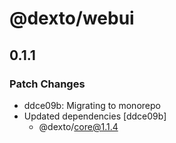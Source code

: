 # @dexto/webui

## 0.1.1

### Patch Changes

- ddce09b: Migrating to monorepo
- Updated dependencies [ddce09b]
    - @dexto/core@1.1.4
